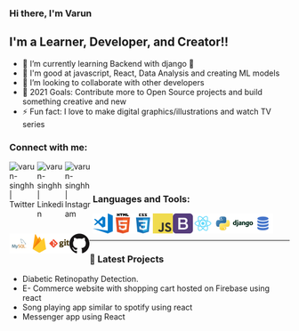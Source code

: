 ### Hi there, I'm Varun

## I'm a Learner, Developer, and Creator!!

- 🌱 I’m currently learning Backend with django 🐍
- 🤩 I'm good at javascript, React, Data Analysis and creating ML models
- 👯 I’m looking to collaborate with other developers
- 🥅 2021 Goals: Contribute more to Open Source projects and build something creative and new
- ⚡ Fun fact: I love to make digital graphics/illustrations and watch TV series

### Connect with me:

<a href="https://twitter.com/_varuns"><img align="left" alt="varun-singhh | Twitter" width="50px" src="https://cdn4.iconfinder.com/data/icons/social-media-2110/64/Twitter-01-512.png" /></a>
<a href="https://www.linkedin.com/in/v-varun/"><img align="left" alt="varun-singhh | Linkedin" width="50px" src="https://cdn4.iconfinder.com/data/icons/social-media-2110/64/Linked_In-01-512.png" /></a>
<a href="https://www.instagram.com/_varun_vns/"><img align="left" alt="varun-singhh | Instagram" width="50px" src="https://cdn4.iconfinder.com/data/icons/social-media-2110/64/Instagram-01-512.png" /></a>

<br /><br/>

### Languages and Tools:

<img align="left" alt="Visual Studio Code" width="36px" src="https://raw.githubusercontent.com/github/explore/80688e429a7d4ef2fca1e82350fe8e3517d3494d/topics/visual-studio-code/visual-studio-code.png" />
<img align="left" alt="HTML5" width="36px" src="https://raw.githubusercontent.com/github/explore/80688e429a7d4ef2fca1e82350fe8e3517d3494d/topics/html/html.png" />
<img align="left" alt="CSS3" width="36px" src="https://raw.githubusercontent.com/github/explore/80688e429a7d4ef2fca1e82350fe8e3517d3494d/topics/css/css.png" />
<img align="left" alt="JavaScript" width="36px" src="https://raw.githubusercontent.com/github/explore/80688e429a7d4ef2fca1e82350fe8e3517d3494d/topics/javascript/javascript.png" />
<img align="left" alt="Bootstrap" width="36px" src="https://raw.githubusercontent.com/github/explore/80688e429a7d4ef2fca1e82350fe8e3517d3494d/topics/bootstrap/bootstrap.png" />
<img align="left" alt="React" width="36px" src="https://raw.githubusercontent.com/github/explore/80688e429a7d4ef2fca1e82350fe8e3517d3494d/topics/react/react.png" />
<img align="left" alt="Python" width="36px" src="https://raw.githubusercontent.com/github/explore/e94815998e4e0713912fed477a1f346ec04c3da2/topics/python/python.png" />
<img align="left" alt="Django" width="36px" src="https://raw.githubusercontent.com/github/explore/80688e429a7d4ef2fca1e82350fe8e3517d3494d/topics/django/django.png" />
<img align="left" alt="SQL" width="36px" src="https://raw.githubusercontent.com/github/explore/80688e429a7d4ef2fca1e82350fe8e3517d3494d/topics/sql/sql.png" />
<img align="left" alt="MySQL" width="36px" src="https://raw.githubusercontent.com/github/explore/80688e429a7d4ef2fca1e82350fe8e3517d3494d/topics/mysql/mysql.png" />
<img align="left" alt="Firebase" width="36px" src="https://raw.githubusercontent.com/github/explore/80688e429a7d4ef2fca1e82350fe8e3517d3494d/topics/firebase/firebase.png" />
<img align="left" alt="Git" width="36px" src="https://raw.githubusercontent.com/github/explore/80688e429a7d4ef2fca1e82350fe8e3517d3494d/topics/git/git.png" />
<img align="left" alt="GitHub" width="36px" src="https://raw.githubusercontent.com/github/explore/78df643247d429f6cc873026c0622819ad797942/topics/github/github.png" />

<br />
<br />

---

### 📕 Latest Projects

<!-- BLOG-POST-LIST:START -->

- Diabetic Retinopathy Detection.
- E- Commerce website with shopping cart hosted on Firebase using react
- Song playing app similar to spotify using react
- Messenger app using React
<!-- BLOG-POST-LIST:END -->
